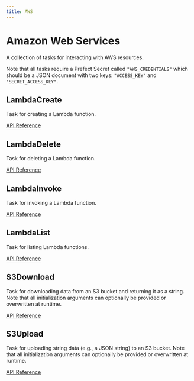```yaml
---
title: AWS
---
```


# Amazon Web Services

A collection of tasks for interacting with AWS resources.

Note that all tasks require a Prefect Secret called `"AWS_CREDENTIALS"` which should be a JSON
document with two keys: `"ACCESS_KEY"` and `"SECRET_ACCESS_KEY"`.

## LambdaCreate <Badge text="task"/>

Task for creating a Lambda function.

[API Reference](/api/unreleased/tasks/aws.html#lambdacreate)

## LambdaDelete <Badge text="task"/>

Task for deleting a Lambda function.

[API Reference](/api/unreleased/tasks/aws.html#lambdadelete)

## LambdaInvoke <Badge text="task"/>

Task for invoking a Lambda function.

[API Reference](/api/unreleased/tasks/aws.html#lambdainvoke)

## LambdaList <Badge text="task"/>

Task for listing Lambda functions.

[API Reference](/api/unreleased/tasks/aws.html#lambdalist)

## S3Download <Badge text="task"/>

Task for downloading data from an S3 bucket and returning it as a string. Note that all initialization arguments can optionally be provided or overwritten at runtime.

[API Reference](/api/unreleased/tasks/aws.html#prefect-tasks-aws-s3-s3downloadtask)

## S3Upload <Badge text="task"/>

Task for uploading string data (e.g., a JSON string) to an S3 bucket. Note that all initialization arguments can optionally be provided or overwritten at runtime.

[API Reference](/api/unreleased/tasks/aws.html#prefect-tasks-aws-s3-s3uploadtask)
